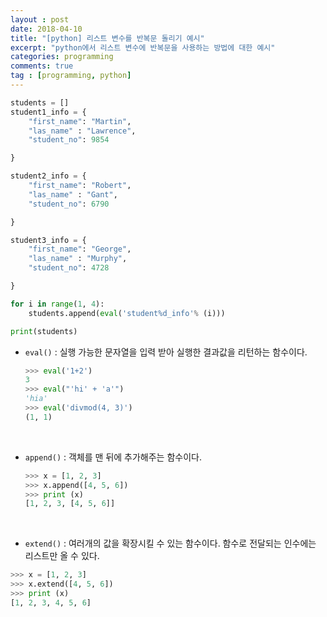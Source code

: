 ```yaml
---
layout : post
date: 2018-04-10
title: "[python] 리스트 변수를 반복문 돌리기 예시"
excerpt: "python에서 리스트 변수에 반복문을 사용하는 방법에 대한 예시"
categories: programming
comments: true
tag : [programming, python]
---
```




```python
students = []
student1_info = {
    "first_name": "Martin",
    "las_name" : "Lawrence",
    "student_no": 9854

}

student2_info = {
    "first_name": "Robert",
    "las_name" : "Gant",
    "student_no": 6790

}

student3_info = {
    "first_name": "George",
    "las_name" : "Murphy",
    "student_no": 4728

}

for i in range(1, 4):
    students.append(eval('student%d_info'% (i)))

print(students)

```



* `eval()` : 실행 가능한 문자열을 입력 받아 실행한 결과값을 리턴하는 함수이다.

  ```python
  >>> eval('1+2')
  3
  >>> eval("'hi' + 'a'")
  'hia'
  >>> eval('divmod(4, 3)')
  (1, 1)
  ```

  ​

* `append()` : 객체를 맨 뒤에 추가해주는 함수이다.

  ```python
  >>> x = [1, 2, 3]
  >>> x.append([4, 5, 6])
  >>> print (x)
  [1, 2, 3, [4, 5, 6]]
  ```

  ​


*  `extend()` : 여러개의 값을 확장시킬 수 있는 함수이다. 함수로 전달되는 인수에는 리스트만 올 수 있다.

  ```python
  >>> x = [1, 2, 3]
  >>> x.extend([4, 5, 6])
  >>> print (x)
  [1, 2, 3, 4, 5, 6]
  ```

  ​

